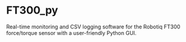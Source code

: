 # FT300_py
Real-time monitoring and CSV logging software for the Robotiq FT300 force/torque sensor with a user-friendly Python GUI.
